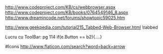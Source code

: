 ﻿http://www.codeproject.com/KB/cs/webbrowser.aspx
http://www.codeproject.com/KB/books/0764549146_8.aspx
http://www.dreamincode.net/forums/showtopic59025.htm


http://www.geekpedia.com/tutorial215_Tabbed-Web-Browser.html  \\tabbed


Lucru cu ToolBar: pg 114 if(e.Button == b2){....}


#Icons
http://www.flaticon.com/search?word=back+arrow